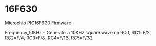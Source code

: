 16F630
======

Microchip PIC16F630 Firmware

Frequency_10KHz - Generate a 10KHz square wave on RC0, RC1=F/2, RC2=F/4, RC3=F/8, RC4=F/16, RC5=F/32
